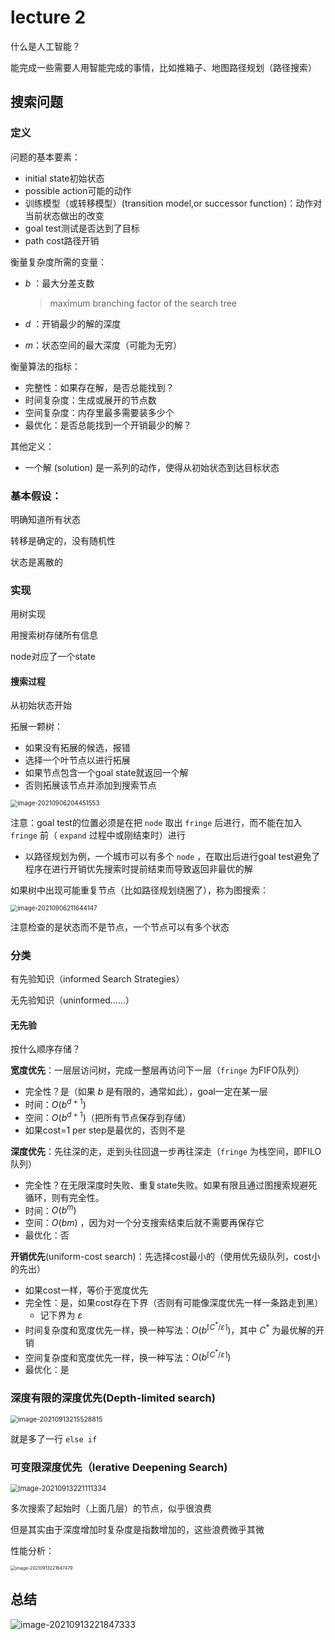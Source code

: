 # lecture 2

什么是人工智能？

能完成一些需要人用智能完成的事情，比如推箱子、地图路径规划（路径搜索）

## 搜索问题

### 定义

问题的基本要素：

* initial state初始状态
* possible action可能的动作
* 训练模型（或转移模型）(transition model,or successor function)：动作对当前状态做出的改变
* goal test测试是否达到了目标
* path cost路径开销

衡量复杂度所需的变量：

* $b$ ：最大分差支数

  > maximum branching factor of the search tree

* $d$ ：开销最少的解的深度

* $m$：状态空间的最大深度（可能为无穷）

衡量算法的指标：

* 完整性：如果存在解，是否总能找到？
* 时间复杂度：生成或展开的节点数
* 空间复杂度：内存里最多需要装多少个
* 最优化：是否总能找到一个开销最少的解？

其他定义：

* 一个解 (solution) 是一系列的动作，使得从初始状态到达目标状态

### 基本假设：

明确知道所有状态

转移是确定的，没有随机性

状态是离散的

### 实现

用树实现

用搜索树存储所有信息

node对应了一个state

#### 搜索过程

从初始状态开始

拓展一颗树：

* 如果没有拓展的候选，报错
* 选择一个叶节点以进行拓展
* 如果节点包含一个goal state就返回一个解
* 否则拓展该节点并添加到搜索节点

<img src="images/image-20210906204451553.png"   alt="image-20210906204451553" style="zoom:70%;" />

注意：goal test的位置必须是在把 `node` 取出 `fringe` 后进行，而不能在加入 `fringe` 前（ `expand` 过程中或刚结束时）进行

* 以路径规划为例，一个城市可以有多个 `node` ，在取出后进行goal test避免了程序在进行开销优先搜索时提前结束而导致返回非最优的解

如果树中出现可能重复节点（比如路径规划绕圈了），称为图搜索：

<img src="images/image-20210906211644147.png" alt="image-20210906211644147"   style="zoom:70%;" />

注意检查的是状态而不是节点，一个节点可以有多个状态



### 分类

有先验知识（informed Search Strategies）

无先验知识（uninformed……）

#### 无先验

按什么顺序存储？

**宽度优先**：一层层访问树，完成一整层再访问下一层（`fringe` 为FIFO队列）

* 完全性？是（如果 $b$ 是有限的，通常如此），goal一定在某一层
* 时间：$O(b^{d+1})$ 
* 空间：$O(b^{d+1})$（把所有节点保存到存储）
* 如果cost=1 per step是最优的，否则不是

**深度优先**：先往深的走，走到头往回退一步再往深走（`fringe` 为栈空间，即FILO队列）

* 完全性？在无限深度时失败、重复state失败。如果有限且通过图搜索规避死循环，则有完全性。
* 时间：$O(b^m)$
* 空间：$O(bm)$ ，因为对一个分支搜索结束后就不需要再保存它
* 最优化：否

**开销优先**(uniform-cost search)：先选择cost最小的（使用优先级队列，cost小的先出）

* 如果cost一样，等价于宽度优先
* 完全性：是，如果cost存在下界（否则有可能像深度优先一样一条路走到黑）
  * 记下界为 $\varepsilon$
* 时间复杂度和宽度优先一样，换一种写法：$O(b^{\left \lceil C^*/\varepsilon \right \rceil })$，其中 $C^*$ 为最优解的开销
* 空间复杂度和宽度优先一样，换一种写法：$O(b^{\left \lceil C^*/\varepsilon \right \rceil })$
* 最优化：是

### 深度有限的深度优先(Depth-limited search)

<img src="images/image-20210913215528815-16491406769853.png"   alt="image-20210913215528815" style="zoom:75%;" />

就是多了一行 `else if`

### 可变限深度优先（Ierative Deepening Search)

<img src="images/image-20210913221111334-16491406792585.png" alt="image-20210913221111334"   style="zoom:80%;" />

多次搜索了起始时（上面几层）的节点，似乎很浪费

但是其实由于深度增加时复杂度是指数增加的，这些浪费微乎其微

性能分析：

<img src="images/image-20210913221647479-16491406813847.png"   alt="image-20210913221647479" style="zoom:50%;" />

## 总结

<img src="images/image-20210913221847333-16491406844879.png"   alt="image-20210913221847333" style="zoom:100%;" />

